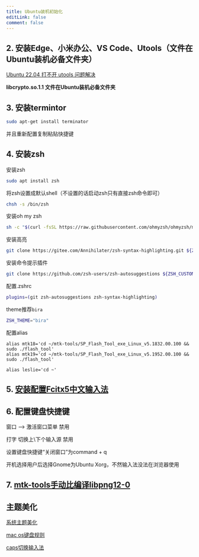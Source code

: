 ```yaml
---
title: Ubuntu装机初始化
editLink: false
comment: false
---
```


## 2. 安装Edge、小米办公、VS Code、Utools（文件在Ubuntu装机必备文件夹）
[Ubuntu 22.04 打不开 utools 问题解决](https://blog.csdn.net/bugpz/article/details/124686977)

**libcrypto.so.1.1 文件在Ubuntu装机必备文件夹**

## 3. 安装termintor

```bash
sudo apt-get install terminator
```
并且重新配置复制粘贴快捷键

## 4. 安装zsh

安装zsh
```bash
sudo apt install zsh 
```

将zsh设置成默认shell（不设置的话启动zsh只有直接zsh命令即可）
```bash
chsh -s /bin/zsh
```

安装oh my zsh
```bash
sh -c "$(curl -fsSL https://raw.githubusercontent.com/ohmyzsh/ohmyzsh/master/tools/install.sh)"
```

安装高亮
```bash
git clone https://gitee.com/Annihilater/zsh-syntax-highlighting.git ${ZSH_CUSTOM:-~/.oh-my-zsh/custom}/plugins/zsh-syntax-highlighting
```

安装命令提示插件
```bash
git clone https://github.com/zsh-users/zsh-autosuggestions ${ZSH_CUSTOM:-~/.oh-my-zsh/custom}/plugins/zsh-autosuggestions
```

配置.zshrc
```bash
plugins=(git zsh-autosuggestions zsh-syntax-highlighting)
```

theme推荐`bira`
```bash
ZSH_THEME="bira"
```

配置alias
```
alias mtk18='cd ~/mtk-tools/SP_Flash_Tool_exe_Linux_v5.1832.00.100 && sudo ./flash_tool'
alias mtk19='cd ~/mtk-tools/SP_Flash_Tool_exe_Linux_v5.1952.00.100 && sudo ./flash_tool'

alias leslie='cd ~'
```

## 5. [安装配置Fcitx5中文输入法](https://blog.csdn.net/mziing/article/details/124557091?spm=1001.2014.3001.5506 "")

## 6. 配置键盘快捷键

窗口 --> 激活窗口菜单 禁用

打字 切换上\下个输入源 禁用

设置键盘快捷键“关闭窗口”为command + q

开机选择用户后选择Gnome为Ubuntu Xorg，不然输入法没法在浏览器使用

## 7. [mtk-tools手动比编译libpng12-0](/tools/linux/ubuntu/MTK刷机工具MT8167版本打不开，缺少libpng12-0的解决方法.md)


## 主题美化
[系统主题美化](https://www.jianshu.com/p/853398e33bf3 "系统主题美化")

[mac os键盘规则](http://www.ptbird.cn/ubuntu-mac-os-vscode-keycut.html "mac os键盘规则")

[caps切换输入法](https://blog.csdn.net/weixin_42812613/article/details/105378843#comments_19865599 "caps切换输入法")
